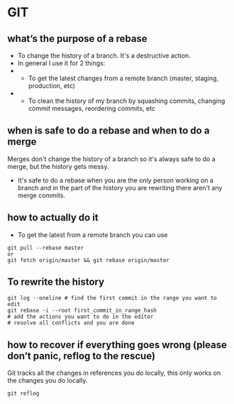 # GIT

## what’s the purpose of a rebase

* To change the history of a branch. It's a destructive action.
* In general I use it for 2 things:
* * To get the latest changes from a remote branch (master, staging, production, etc)
* * To clean the history of my branch by squashing commits, changing commit messages, reordering commits, etc

## when is safe to do a rebase and when to do a merge

  Merges don't change the history of a branch so it's always safe to do a merge, but the history gets messy.

  * It's safe to do a rebase when you are the only person working on a branch and in the part of the history you are rewriting there aren't any merge commits.

## how to actually do it

  * To get the latest from a remote branch you can use
  ```
  git pull --rebase master
  or
  git fetch origin/master && git rebase origin/master
  ```

## To rewrite the history

  ```
  git log --oneline # find the first commit in the range you want to edit
  git rebase -i --root first_commit_in_range_hash
  # add the actions you want to do in the editor
  # resolve all conflicts and you are done
  ```

## how to recover if everything goes wrong (please don’t panic, reflog to the rescue)

Git tracks all the changes in references you do locally, this only works on the changes you do locally.

  ```
  git reflog
  ```
